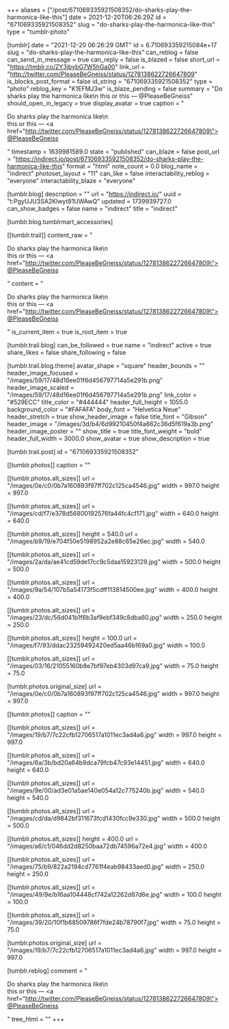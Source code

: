 +++
aliases = ["/post/671069335921508352/do-sharks-play-the-harmonica-like-this"]
date = 2021-12-20T06:26:29Z
id = "671069335921508352"
slug = "do-sharks-play-the-harmonica-like-this"
type = "tumblr-photo"

[tumblr]
date = "2021-12-20 06:26:29 GMT"
id = 6.710693359215084e+17
slug = "do-sharks-play-the-harmonica-like-this"
can_reblog = false
can_send_in_message = true
can_reply = false
is_blazed = false
short_url = "https://tmblr.co/ZY3jbybG7W5hGa00"
link_url = "http://twitter.com/PleaseBeGneiss/status/1278138622726647809"
is_blocks_post_format = false
id_string = "671069335921508352"
type = "photo"
reblog_key = "K1EFMJ3w"
is_blaze_pending = false
summary = "Do sharks play the harmonica like\n this                  or                  this — @PleaseBeGneiss"
should_open_in_legacy = true
display_avatar = true
caption = "<p>Do sharks play the harmonica like\n<br/>this                  or                  this — <a href=\"http://twitter.com/PleaseBeGneiss/status/1278138622726647809\">@PleaseBeGneiss</a></p>"
timestamp = 1639981589.0
state = "published"
can_blaze = false
post_url = "https://indirect.io/post/671069335921508352/do-sharks-play-the-harmonica-like-this"
format = "html"
note_count = 0.0
blog_name = "indirect"
photoset_layout = "11"
can_like = false
interactability_reblog = "everyone"
interactability_blaze = "everyone"

[tumblr.blog]
description = ""
url = "https://indirect.io/"
uuid = "t:PgyUJU3SA2Klwyt81UWAwQ"
updated = 1739939727.0
can_show_badges = false
name = "indirect"
title = "indirect"

[tumblr.blog.tumblrmart_accessories]

[[tumblr.trail]]
content_raw = "<p>Do sharks play the harmonica like\n<br>this                  or                  this — <a href=\"http://twitter.com/PleaseBeGneiss/status/1278138622726647809\">@PleaseBeGneiss</a></p>"
content = "<p>Do sharks play the harmonica like\n<br />this                  or                  this &mdash; <a href=\"http://twitter.com/PleaseBeGneiss/status/1278138622726647809\">@PleaseBeGneiss</a></p>"
is_current_item = true
is_root_item = true

[tumblr.trail.blog]
can_be_followed = true
name = "indirect"
active = true
share_likes = false
share_following = false

[tumblr.trail.blog.theme]
avatar_shape = "square"
header_bounds = ""
header_image_focused = "/images/59/17/48d16ee01f6d456797714a5e291b.png"
header_image_scaled = "/images/59/17/48d16ee01f6d456797714a5e291b.png"
link_color = "#529ECC"
title_color = "#444444"
header_full_height = 1055.0
background_color = "#FAFAFA"
body_font = "Helvetica Neue"
header_stretch = true
show_header_image = false
title_font = "Gibson"
header_image = "/images/3d/b4/6d99210450f4a662c36d5f619a3b.png"
header_image_poster = ""
show_title = true
title_font_weight = "bold"
header_full_width = 3000.0
show_avatar = true
show_description = true

[tumblr.trail.post]
id = "671069335921508352"

[[tumblr.photos]]
caption = ""

[[tumblr.photos.alt_sizes]]
url = "/images/0e/c0/0b7a160893f97ff702c125ca4546.jpg"
width = 997.0
height = 997.0

[[tumblr.photos.alt_sizes]]
url = "/images/cd/f7/e378d56800192576fa44fc4cf171.jpg"
width = 640.0
height = 640.0

[[tumblr.photos.alt_sizes]]
height = 540.0
url = "/images/b9/19/e704f50e5198952a2e88c65e26ec.jpg"
width = 540.0

[[tumblr.photos.alt_sizes]]
url = "/images/2a/da/ae41cd59de17cc9c5daa15923129.jpg"
width = 500.0
height = 500.0

[[tumblr.photos.alt_sizes]]
url = "/images/9a/54/107b5a54173f5cdff113814500ee.jpg"
width = 400.0
height = 400.0

[[tumblr.photos.alt_sizes]]
url = "/images/23/dc/56d041b1f6b3af9ebf349c8dba60.jpg"
width = 250.0
height = 250.0

[[tumblr.photos.alt_sizes]]
height = 100.0
url = "/images/f7/93/ddac23259492420ed5aa46b169a0.jpg"
width = 100.0

[[tumblr.photos.alt_sizes]]
url = "/images/03/16/21055160b8e7bf97eb4303d97ca9.jpg"
width = 75.0
height = 75.0

[tumblr.photos.original_size]
url = "/images/0e/c0/0b7a160893f97ff702c125ca4546.jpg"
width = 997.0
height = 997.0

[[tumblr.photos]]
caption = ""

[[tumblr.photos.alt_sizes]]
url = "/images/19/b7/7c22cfb12706517a1011ec3ad4a6.jpg"
width = 997.0
height = 997.0

[[tumblr.photos.alt_sizes]]
url = "/images/6a/3b/bd20a64b9dca79fcb47c93e14451.jpg"
width = 640.0
height = 640.0

[[tumblr.photos.alt_sizes]]
url = "/images/9e/00/ad3e01a5ae140e054a12c775240b.jpg"
width = 540.0
height = 540.0

[[tumblr.photos.alt_sizes]]
url = "/images/cd/da/d9842bf311673fcd1430fcc9e330.jpg"
width = 500.0
height = 500.0

[[tumblr.photos.alt_sizes]]
height = 400.0
url = "/images/a6/c1/046dd2d8250baa72db74596a72e4.jpg"
width = 400.0

[[tumblr.photos.alt_sizes]]
url = "/images/75/b9/822a2194cd7761f4eab98433aed0.jpg"
width = 250.0
height = 250.0

[[tumblr.photos.alt_sizes]]
url = "/images/49/9e/b16aa104448cf742a12262d87d6e.jpg"
width = 100.0
height = 100.0

[[tumblr.photos.alt_sizes]]
url = "/images/39/20/10f1b68509786f7fde24b78790f7.jpg"
width = 75.0
height = 75.0

[tumblr.photos.original_size]
url = "/images/19/b7/7c22cfb12706517a1011ec3ad4a6.jpg"
width = 997.0
height = 997.0

[tumblr.reblog]
comment = "<p>Do sharks play the harmonica like\n<br>this                  or                  this — <a href=\"http://twitter.com/PleaseBeGneiss/status/1278138622726647809\">@PleaseBeGneiss</a></p>"
tree_html = ""
+++
